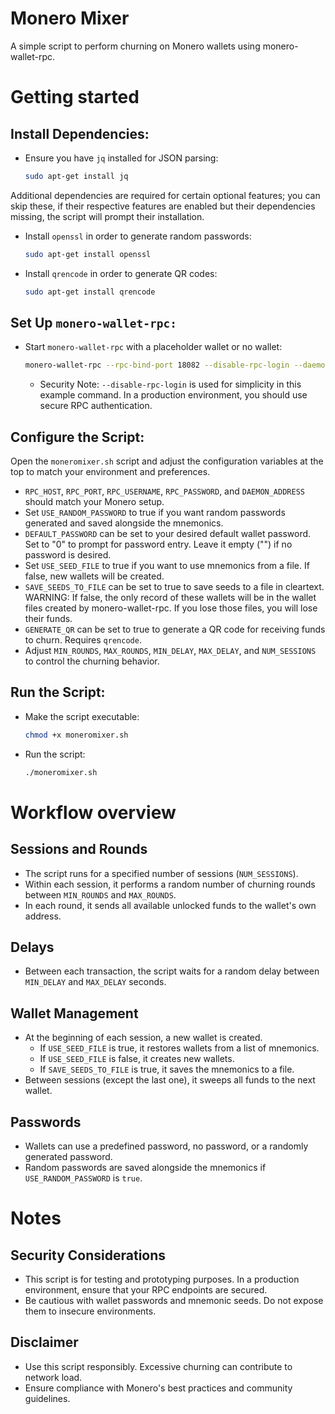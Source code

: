 # Monero Mixer

A simple script to perform churning on Monero wallets using monero-wallet-rpc.

# Getting started
## Install Dependencies:

  - Ensure you have `jq` installed for JSON parsing:
    ```bash
    sudo apt-get install jq
    ```

Additional dependencies are required for certain optional features; you can skip these, if their
respective features are enabled but their dependencies missing, the script will prompt their 
installation.

  - Install `openssl` in order to generate random passwords:
    ```bash
    sudo apt-get install openssl
    ```

  - Install `qrencode` in order to generate QR codes:
    ```bash
    sudo apt-get install qrencode
    ```

## Set Up `monero-wallet-rpc:`

  - Start `monero-wallet-rpc` with a placeholder wallet or no wallet:
    ```bash
    monero-wallet-rpc --rpc-bind-port 18082 --disable-rpc-login --daemon-address 127.0.0.1:18081
    ```
    - Security Note: `--disable-rpc-login` is used for simplicity in this example command.  In a 
      production environment, you should use secure RPC authentication.

## Configure the Script:

Open the `moneromixer.sh` script and adjust the configuration variables at the top to match your
environment and preferences.

  - `RPC_HOST`, `RPC_PORT`, `RPC_USERNAME`, `RPC_PASSWORD`, and `DAEMON_ADDRESS` should match your 
    Monero setup.
  - Set `USE_RANDOM_PASSWORD` to true if you want random passwords generated and saved alongside the
    mnemonics.
  - `DEFAULT_PASSWORD` can be set to your desired default wallet password.  Set to "0" to prompt for
    password entry.  Leave it empty ("") if no password is desired.
  - Set `USE_SEED_FILE` to true if you want to use mnemonics from a file.  If false, new wallets 
    will be created.
  - `SAVE_SEEDS_TO_FILE` can be set to true to save seeds to a file in cleartext.  WARNING: If 
    false, the only record of these wallets will be in the wallet files created by monero-wallet-rpc. 
    If you lose those files, you will lose their funds.
  - `GENERATE_QR` can be set to true to generate a QR code for receiving funds to churn.  Requires 
    `qrencode`.
  - Adjust `MIN_ROUNDS`, `MAX_ROUNDS`, `MIN_DELAY`, `MAX_DELAY`, and `NUM_SESSIONS` to control the 
    churning behavior.

## Run the Script:

  - Make the script executable:
    ```bash
    chmod +x moneromixer.sh
    ```

  - Run the script:
    ```bash
    ./moneromixer.sh
    ```

# Workflow overview
## Sessions and Rounds

  - The script runs for a specified number of sessions (`NUM_SESSIONS`).
  - Within each session, it performs a random number of churning rounds between `MIN_ROUNDS` and 
    `MAX_ROUNDS`.
  - In each round, it sends all available unlocked funds to the wallet's own address.

## Delays
  - Between each transaction, the script waits for a random delay between `MIN_DELAY` and 
    `MAX_DELAY` seconds.

## Wallet Management
  - At the beginning of each session, a new wallet is created.
    - If `USE_SEED_FILE` is true, it restores wallets from a list of mnemonics.
    - If `USE_SEED_FILE` is false, it creates new wallets.
    - If `SAVE_SEEDS_TO_FILE` is true, it saves the mnemonics to a file.
  - Between sessions (except the last one), it sweeps all funds to the next wallet.

## Passwords
  - Wallets can use a predefined password, no password, or a randomly generated password.
  - Random passwords are saved alongside the mnemonics if `USE_RANDOM_PASSWORD` is `true`.

# Notes

## Security Considerations

- This script is for testing and prototyping purposes.  In a production environment, ensure that 
your RPC endpoints are secured.
- Be cautious with wallet passwords and mnemonic seeds.  Do not expose them to insecure environments.

## Disclaimer

- Use this script responsibly. Excessive churning can contribute to network load.
- Ensure compliance with Monero's best practices and community guidelines.
